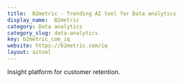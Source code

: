 ```yaml
---
title:  B2metric - Trending AI tool for Data analytics
display_name:  B2metric
category: Data analytics
category_slug: data-analytics
key: b2metric_com_iq
website: https://b2metric.com/iq
layout: aitool
---
```


Insight platform for customer retention.
